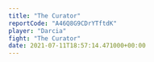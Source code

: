 ```yaml
---
title: "The Curator"
reportCode: "A46Q8G9CDrYTftdK"
player: "Darcia"
fight: "The Curator"
date: 2021-07-11T18:57:14.471000+00:00
---
```

